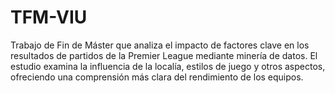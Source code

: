 # TFM-VIU
Trabajo de Fin de Máster que analiza el impacto de factores clave en los resultados de partidos de la Premier League mediante minería de datos. El estudio examina la influencia de la localía, estilos de juego y otros aspectos, ofreciendo una comprensión más clara del rendimiento de los equipos.
